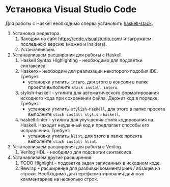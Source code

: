 Установка Visual Studio Code
===========================

Для работы с Haskell необходимо сперва установить
[haskell-stack](stack-install.md).

1. Установка редактора.
    1. Заходим на сайт <https://code.visualstudio.com/> и загружаем последнюю
       версию (можно и Insiders).
    2. Устанавливаем.
2. Устанавливаем расширения для работы с Haskell.
    1. Haskell Syntax Highlighting - необходимо для подсветки синтаксиса.
    2. Haskero - необходим для реализации некоторого подобия IDE. Требует:
        - установки утилиты `intero`, для этого в консоли в папке проекта
          выполните `stack install intero`.
    3. stylish-haskell - утилита для автоматического форматирования исходного
       кода при сохранении файла. Держит код в порядке. Требует:
        - установки утилиты `stylish-haskell`, для этого в папке проекта
          выполните `stack install stylish-haskell`.
    4. haskell-linter - утилита для улучшения стиля кодирования на Haskell.
       Находит неудачный код и предлагает способы его исправления. Требует:
        - установки утилиты `hlint`, для этого в папке проекта выполните `stack
          install hlint`.
3. Устанавливаем расширения для работы с Verilog.
    1. Verilog HDL - необдимо для подсветки синтаксиса.
4. Устанавливаем другие расширения:
    1. TODO Highlight - подсветка задач записанных в исходном коде.
    1. Rewrap - расширения для разбивки комментариев / абзацев на строки.
       Необходимо для переформатирования длинных комментариев на несколько
       строк.
